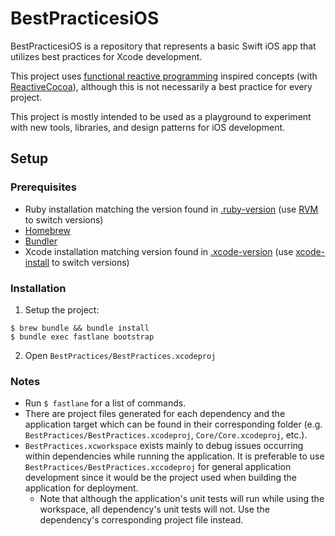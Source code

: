 # BestPracticesiOS

BestPracticesiOS is a repository that represents a basic Swift iOS app that utilizes best practices for Xcode development.

This project uses [functional reactive programming](https://en.wikipedia.org/wiki/Functional_reactive_programming) inspired concepts (with [ReactiveCocoa](https://github.com/ReactiveCocoa/ReactiveCocoa)), although this is not necessarily a best practice for every project.

This project is mostly intended to be used as a playground to experiment with new tools, libraries, and design patterns for iOS development.

## Setup

### Prerequisites

- Ruby installation matching the version found in [.ruby-version](.ruby-version) (use [RVM](https://rvm.io/rvm/basics) to switch versions)
- [Homebrew](https://brew.sh)
- [Bundler](https://bundler.io)
- Xcode installation matching version found in [.xcode-version](.xcode-version) (use [xcode-install](https://github.com/KrauseFx/xcode-install) to switch versions)

### Installation

1. Setup the project:
```
$ brew bundle && bundle install
$ bundle exec fastlane bootstrap
```
2. Open `BestPractices/BestPractices.xcodeproj`

### Notes

- Run `$ fastlane` for a list of commands.
- There are project files generated for each dependency and the application target which can be found in their corresponding folder (e.g. `BestPractices/BestPractices.xcodeproj`, `Core/Core.xcodeproj`, etc.).
- `BestPractices.xcworkspace` exists mainly to debug issues occurring within dependencies while running the application. It is preferable to use `BestPractices/BestPractices.xccodeproj` for general application development since it would be the project used when building the application for deployment. 
    - Note that although the application's unit tests will run while using the workspace, all dependency's unit tests will not. Use the dependency's corresponding project file instead.
